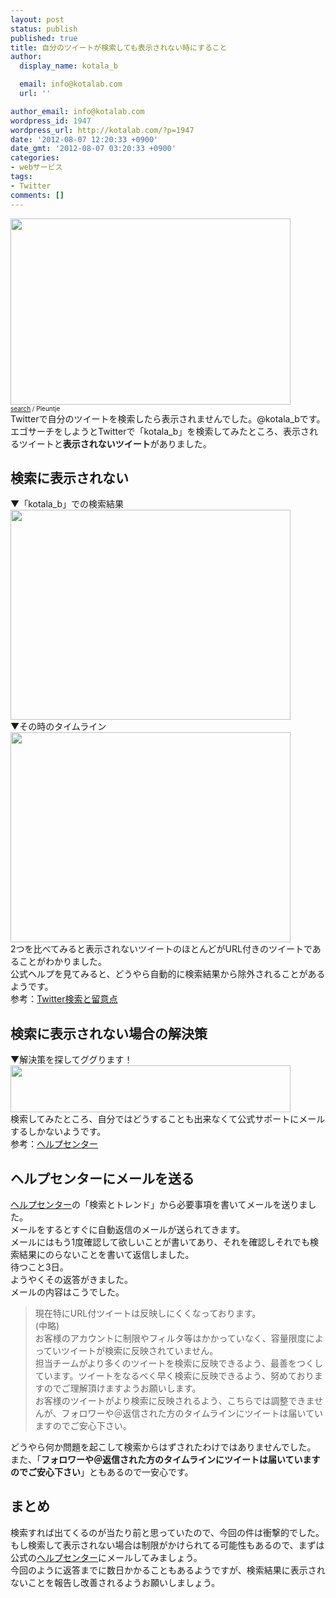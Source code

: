 ```yaml
---
layout: post
status: publish
published: true
title: 自分のツイートが検索しても表示されない時にすること
author:
  display_name: kotala_b

  email: info@kotalab.com
  url: ''

author_email: info@kotalab.com
wordpress_id: 1947
wordpress_url: http://kotalab.com/?p=1947
date: '2012-08-07 12:20:33 +0900'
date_gmt: '2012-08-07 03:20:33 +0900'
categories:
- webサービス
tags:
- Twitter
comments: []
---
```

<p><a href="http://kotalab.com/wp-content/uploads/twitter_120803.jpg" target="_blank"><img src="http://kotalab.com/wp-content/uploads/twitter_120803.jpg" alt="" title="twitter_120803" width="448" height="298" class="alignnone size-full wp-image-1961" /></a><br />
<span style="font-size:10px;"><a href="http://www.flickr.com/photos/pleuntje/7557559670/" target="_blank">search</a> / Pleuntje</span><br />
Twitterで自分のツイートを検索したら表示されませんでした。@kotala_bです。<br />
エゴサーチをしようとTwitterで「kotala_b」を検索してみたところ、表示されるツイートと<strong>表示されないツイート</strong>がありました。<br />
<!--more--></p>
<h2>検索に表示されない</h2>
<p>▼「kotala_b」での検索結果<br />
<a href="http://kotalab.com/wp-content/uploads/twitter_120803_02.jpg" target="_blank"><img src="http://kotalab.com/wp-content/uploads/twitter_120803_02.jpg" alt="" title="twitter_120803_02" width="448" height="336" class="alignnone size-full wp-image-1953" /></a><br />
▼その時のタイムライン<br />
<a href="http://kotalab.com/wp-content/uploads/twitter_120803_01.jpg" target="_blank"><img src="http://kotalab.com/wp-content/uploads/twitter_120803_01.jpg" alt="" title="twitter_120803_01" width="448" height="336" class="alignnone size-full wp-image-1952" /></a><br />
2つを比べてみると表示されないツイートのほとんどがURL付きのツイートであることがわかりました。<br />
公式ヘルプを見てみると、どうやら自動的に検索結果から除外されることがあるようです。<br />
参考：<a href="https://support.twitter.com/groups/32-something-s-not-working/topics/118-search-problems/articles/249045-twitter" title="Twitter検索と留意点" target="_blank">Twitter検索と留意点</a></p>
<h2>検索に表示されない場合の解決策</h2>
<p>▼解決策を探してググります！<br />
<a href="http://kotalab.com/wp-content/uploads/twitter_120803_03.jpg" target="_blank"><img src="http://kotalab.com/wp-content/uploads/twitter_120803_03.jpg" alt="" title="twitter_120803_03" width="448" height="75" class="alignnone size-full wp-image-1954" /></a><br />
検索してみたところ、自分ではどうすることも出来なくて公式サポートにメールするしかないようです。<br />
参考：<a href="https://support.twitter.com/forms/" title="ヘルプセンター" target="_blank">ヘルプセンター</a></p>
<h2>ヘルプセンターにメールを送る</h2>
<p><a href="https://support.twitter.com/forms/" title="ヘルプセンター" target="_blank">ヘルプセンター</a>の「検索とトレンド」から必要事項を書いてメールを送りました。<br />
メールをするとすぐに自動返信のメールが送られてきます。<br />
メールにはもう1度確認して欲しいことが書いてあり、それを確認しそれでも検索結果にのらないことを書いて返信しました。<br />
待つこと3日。<br />
ようやくその返答がきました。<br />
メールの内容はこうでした。</p>
<blockquote><p>現在特にURL付ツイートは反映しにくくなっております。<br />
(中略)<br />
お客様のアカウントに制限やフィルタ等はかかっていなく、容量限度によっていツイートが検索に反映されていません。<br />
担当チームがより多くのツイートを検索に反映できるよう、最善をつくしています。ツイートをなるべく早く検索に反映できるよう、努めておりますのでご理解頂けますようお願いします。<br />
お客様のツイートがより検索に反映されるよう、こちらでは調整できませんが、フォロワーや＠返信された方のタイムラインにツイートは届いていますのでご安心下さい。</p></blockquote>
<p>どうやら何か問題を起こして検索からはずされたわけではありませんでした。<br />
また、「<strong>フォロワーや＠返信された方のタイムラインにツイートは届いていますのでご安心下さい</strong>」ともあるので一安心です。</p>
<h2>まとめ</h2>
<p>検索すれば出てくるのが当たり前と思っていたので、今回の件は衝撃的でした。<br />
もし検索して表示されない場合は制限がかけられてる可能性もあるので、まずは公式の<a href="https://support.twitter.com/forms/" title="ヘルプセンター" target="_blank">ヘルプセンター</a>にメールしてみましょう。<br />
今回のように返答までに数日かかることもあるようですが、検索結果に表示されないことを報告し改善されるようお願いしましょう。</p>

